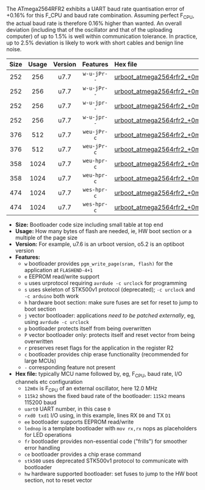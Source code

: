 The ATmega2564RFR2 exhibits a UART baud rate quantisation error of +0.16% for this F_CPU and baud rate combination. Assuming perfect F<sub>CPU</sub>, the actual baud rate is therefore 0.16% higher than wanted. An overall deviation (including that of the oscillator and that of the uploading computer) of up to 1.5% is well within communication tolerance. In practice, up to 2.5% deviation is likely to work with short cables and benign line noise.

|Size|Usage|Version|Features|Hex file|
|:-:|:-:|:-:|:-:|:--|
|252|256|u7.7|`w-u-jPr--`|[urboot_atmega2564rfr2_+0m125x_+++0k6_uart0_rxe0_txe1_lednop.hex](https://raw.githubusercontent.com/stefanrueger/urboot.hex/main/mcus/atmega2564rfr2/external_oscillator/fcpu_+0m125x/br_+++0k6/urboot_atmega2564rfr2_+0m125x_+++0k6_uart0_rxe0_txe1_lednop.hex)|
|252|256|u7.7|`w-u-jPr--`|[urboot_atmega2564rfr2_+0m125x_+++0k6_uart1_rxd2_txd3_lednop.hex](https://raw.githubusercontent.com/stefanrueger/urboot.hex/main/mcus/atmega2564rfr2/external_oscillator/fcpu_+0m125x/br_+++0k6/urboot_atmega2564rfr2_+0m125x_+++0k6_uart1_rxd2_txd3_lednop.hex)|
|252|256|u7.7|`w-u-jpr--`|[urboot_atmega2564rfr2_+0m125x_+++0k6_uart0_rxe0_txe1_lednop_fr.hex](https://raw.githubusercontent.com/stefanrueger/urboot.hex/main/mcus/atmega2564rfr2/external_oscillator/fcpu_+0m125x/br_+++0k6/urboot_atmega2564rfr2_+0m125x_+++0k6_uart0_rxe0_txe1_lednop_fr.hex)|
|252|256|u7.7|`w-u-jpr--`|[urboot_atmega2564rfr2_+0m125x_+++0k6_uart1_rxd2_txd3_lednop_fr.hex](https://raw.githubusercontent.com/stefanrueger/urboot.hex/main/mcus/atmega2564rfr2/external_oscillator/fcpu_+0m125x/br_+++0k6/urboot_atmega2564rfr2_+0m125x_+++0k6_uart1_rxd2_txd3_lednop_fr.hex)|
|376|512|u7.7|`weu-jPr-c`|[urboot_atmega2564rfr2_+0m125x_+++0k6_uart0_rxe0_txe1_ee_lednop_fr_ce.hex](https://raw.githubusercontent.com/stefanrueger/urboot.hex/main/mcus/atmega2564rfr2/external_oscillator/fcpu_+0m125x/br_+++0k6/urboot_atmega2564rfr2_+0m125x_+++0k6_uart0_rxe0_txe1_ee_lednop_fr_ce.hex)|
|376|512|u7.7|`weu-jPr-c`|[urboot_atmega2564rfr2_+0m125x_+++0k6_uart1_rxd2_txd3_ee_lednop_fr_ce.hex](https://raw.githubusercontent.com/stefanrueger/urboot.hex/main/mcus/atmega2564rfr2/external_oscillator/fcpu_+0m125x/br_+++0k6/urboot_atmega2564rfr2_+0m125x_+++0k6_uart1_rxd2_txd3_ee_lednop_fr_ce.hex)|
|358|1024|u7.7|`weu-hpr-c`|[urboot_atmega2564rfr2_+0m125x_+++0k6_uart0_rxe0_txe1_ee_lednop_fr_ce_hw.hex](https://raw.githubusercontent.com/stefanrueger/urboot.hex/main/mcus/atmega2564rfr2/external_oscillator/fcpu_+0m125x/br_+++0k6/urboot_atmega2564rfr2_+0m125x_+++0k6_uart0_rxe0_txe1_ee_lednop_fr_ce_hw.hex)|
|358|1024|u7.7|`weu-hpr-c`|[urboot_atmega2564rfr2_+0m125x_+++0k6_uart1_rxd2_txd3_ee_lednop_fr_ce_hw.hex](https://raw.githubusercontent.com/stefanrueger/urboot.hex/main/mcus/atmega2564rfr2/external_oscillator/fcpu_+0m125x/br_+++0k6/urboot_atmega2564rfr2_+0m125x_+++0k6_uart1_rxd2_txd3_ee_lednop_fr_ce_hw.hex)|
|474|1024|u7.7|`wes-hpr-c`|[urboot_atmega2564rfr2_+0m125x_+++0k6_uart0_rxe0_txe1_ee_lednop_fr_ce_stk500_hw.hex](https://raw.githubusercontent.com/stefanrueger/urboot.hex/main/mcus/atmega2564rfr2/external_oscillator/fcpu_+0m125x/br_+++0k6/urboot_atmega2564rfr2_+0m125x_+++0k6_uart0_rxe0_txe1_ee_lednop_fr_ce_stk500_hw.hex)|
|474|1024|u7.7|`wes-hpr-c`|[urboot_atmega2564rfr2_+0m125x_+++0k6_uart1_rxd2_txd3_ee_lednop_fr_ce_stk500_hw.hex](https://raw.githubusercontent.com/stefanrueger/urboot.hex/main/mcus/atmega2564rfr2/external_oscillator/fcpu_+0m125x/br_+++0k6/urboot_atmega2564rfr2_+0m125x_+++0k6_uart1_rxd2_txd3_ee_lednop_fr_ce_stk500_hw.hex)|

- **Size:** Bootloader code size including small table at top end
- **Usage:** How many bytes of flash are needed, ie, HW boot section or a multiple of the page size
- **Version:** For example, u7.6 is an urboot version, o5.2 is an optiboot version
- **Features:**
  + `w` bootloader provides `pgm_write_page(sram, flash)` for the application at `FLASHEND-4+1`
  + `e` EEPROM read/write support
  + `u` uses urprotocol requiring `avrdude -c urclock` for programming
  + `s` uses skeleton of STK500v1 protocol (deprecated); `-c urclock` and `-c arduino` both work
  + `h` hardware boot section: make sure fuses are set for reset to jump to boot section
  + `j` vector bootloader: applications *need to be patched externally*, eg, using `avrdude -c urclock`
  + `p` bootloader protects itself from being overwritten
  + `P` vector bootloader only: protects itself and reset vector from being overwritten
  + `r` preserves reset flags for the application in the register R2
  + `c` bootloader provides chip erase functionality (recommended for large MCUs)
  + `-` corresponding feature not present
- **Hex file:** typically MCU name followed by, eg, F<sub>CPU</sub>, baud rate, I/O channels etc configuration
  + `12m0x` is F<sub>CPU</sub> of an external oscillator, here 12.0 MHz
  + `115k2` shows the fixed baud rate of the bootloader: `115k2` means 115200 baud
  + `uart0` UART number, in this case `0`
  + `rxd0 txd1` I/O using, in this example, lines RX `D0` and TX `D1`
  + `ee` bootloader supports EEPROM read/write
  + `lednop` is a template bootloader with `mov rx,rx` nops as placeholders for LED operations
  + `fr` bootloader provides non-essential code ("frills") for smoother error handling
  + `ce` bootloader provides a chip erase command
  + `stk500` uses deprecated STK500v1 protocol to communicate with bootloader
  + `hw` hardware supported bootloader: set fuses to jump to the HW boot section, not to reset vector
